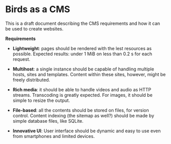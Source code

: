 Birds as a CMS
==============

This is a draft document describing the CMS requirements and how it can be used to create
websites.

**Requirements**

* **Lightweight**: pages should be rendered with the lest resources as possible. Expected results: 
  under 1 MiB on less than 0.2 s for each request.

* **Multihost**: a single instance should be capable of handling multiple hosts, sites and templates.
  Content within these sites, however, might be freely distributed.

* **Rich media**: it should be able to handle videos and audio as HTTP streams. Transcoding is
  greatly expected. For images, it should be simple to resize the output.

* **File-based**: all the contents should be stored on files, for version control. Content indexing
  (the sitemap as well?) should be made by simple database files, like SQLite.

* **Innovative UI**: User interface should be dynamic and easy to use even from smartphones and limited
  devices.
